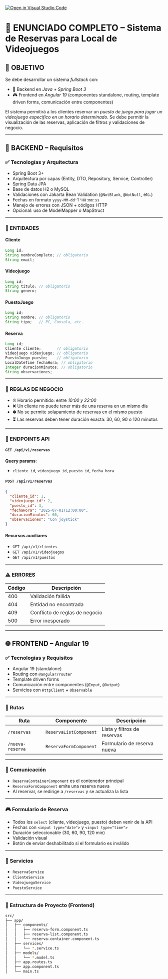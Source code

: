 [![Open in Visual Studio Code](https://classroom.github.com/assets/open-in-vscode-2e0aaae1b6195c2367325f4f02e2d04e9abb55f0b24a779b69b11b9e10269abc.svg)](https://classroom.github.com/online_ide?assignment_repo_id=19983015&assignment_repo_type=AssignmentRepo)
# 🧩 ENUNCIADO COMPLETO – Sistema de Reservas para Local de Videojuegos

## 🧠 OBJETIVO

Se debe desarrollar un sistema *fullstack* con:

- 🧩 Backend en *Java + Spring Boot 3*
- 🎮 Frontend en *Angular 19* (componentes standalone, routing, template driven forms, comunicación entre componentes)

El sistema permitirá a los clientes reservar un *puesto de juego para jugar un videojuego específico en un horario determinado*. Se debe permitir la visualización de las reservas, aplicación de filtros y validaciones de negocio.

---

## 🚀 BACKEND – Requisitos

### ✅ Tecnologías y Arquitectura

- Spring Boot 3+
- Arquitectura por capas (Entity, DTO, Repository, Service, Controller)
- Spring Data JPA
- Base de datos H2 o MySQL
- Validaciones con Jakarta Bean Validation (`@NotBlank`, `@NotNull`, etc.)
- Fechas en formato `yyyy-MM-dd'T'HH:mm:ss`
- Manejo de errores con JSON + códigos HTTP
- Opcional: uso de ModelMapper o MapStruct

---

### 📄 ENTIDADES

#### Cliente
```java
Long id;
String nombreCompleto; // obligatorio
String email;
````

#### Videojuego

```java
Long id;
String titulo; // obligatorio
String genero;
```

#### PuestoJuego

```java
Long id;
String nombre; // obligatorio
String tipo;   // PC, Consola, etc.
```

#### Reserva

```java
Long id;
Cliente cliente;       // obligatorio
Videojuego videojuego; // obligatorio
PuestoJuego puesto;    // obligatorio
LocalDateTime fechaHora; // obligatorio
Integer duracionMinutos; // obligatorio
String observaciones;
```

---

### 📌 REGLAS DE NEGOCIO

* ⏰ Horario permitido: entre *10:00 y 22:00*
* ❌ Un cliente no puede tener más de una reserva en un mismo día
* ⛔ No se permite solapamiento de reservas en el mismo puesto
* ⏳ Las reservas deben tener duración exacta: 30, 60, 90 o 120 minutos

---

### 📡 ENDPOINTS API

#### `GET /api/v1/reservas`

**Query params**:

* `cliente_id`, `videojuego_id`, `puesto_id`, `fecha_hora`

#### `POST /api/v1/reservas`

```json
{
  "cliente_id": 1,
  "videojuego_id": 2,
  "puesto_id": 3,
  "fechaHora": "2025-07-01T12:00:00",
  "duracionMinutos": 60,
  "observaciones": "Con joystick"
}
```

#### Recursos auxiliares

* `GET /api/v1/clientes`
* `GET /api/v1/videojuegos`
* `GET /api/v1/puestos`

---

### ⚠ ERRORES

| Código | Descripción                    |
| ------ | ------------------------------ |
| 400    | Validación fallida             |
| 404    | Entidad no encontrada          |
| 409    | Conflicto de reglas de negocio |
| 500    | Error inesperado               |

---

## 🌐 FRONTEND – Angular 19

### ✅ Tecnologías y Requisitos

* Angular 19 (standalone)
* Routing con `@angular/router`
* Template driven forms
* Comunicación entre componentes (`@Input`, `@Output`)
* Servicios con `HttpClient` + `Observable`

---

### 🧭 Rutas

| Ruta             | Componente             | Descripción                 |
| ---------------- | ---------------------- | --------------------------- |
| `/reservas`      | `ReservaListComponent` | Lista y filtros de reservas |
| `/nueva-reserva` | `ReservaFormComponent` | Formulario de reserva nueva |

---

### 🔁 Comunicación

* `ReservaContainerComponent` es el contenedor principal
* `ReservaFormComponent` emite una reserva nueva
* Al reservar, se redirige a `/reservas` y se actualiza la lista

---

### 🎮 Formulario de Reserva

* Todos los `select` (cliente, videojuego, puesto) deben venir de la API
* Fechas con `<input type="date">` y `<input type="time">`
* Duración seleccionable (30, 60, 90, 120 min)
* Validación visual
* Botón de enviar deshabilitado si el formulario es inválido

---

### 🧪 Servicios

* `ReservaService`
* `ClienteService`
* `VideojuegoService`
* `PuestoService`

---

### 🧱 Estructura de Proyecto (Frontend)

```bash
src/
├── app/
│   ├── components/
│   │   ├── reserva-form.component.ts
│   │   ├── reserva-list.component.ts
│   │   └── reserva-container.component.ts
│   ├── services/
│   │   └── *.service.ts
│   ├── models/
│   │   └── *.model.ts
│   ├── app.routes.ts
│   ├── app.component.ts
│   └── main.ts
```
